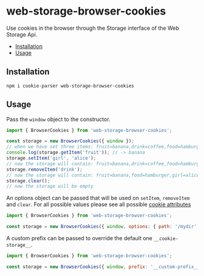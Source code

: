 # web-storage-browser-cookies

Use cookies in the browser through the Storage interface of the Web Storage Api.

- [Installation](#installation)
- [Usage](#usage)

## Installation

```
npm i cookie-parser web-storage-browser-cookies
```

## Usage

Pass the `window` object to the constructor.

```js
import { BrowserCookies } from 'web-storage-browser-cookies';

const storage = new BrowserCookies({ window });
// when we have set three items: fruit=banana,drink=coffee,food=hamburger
console.log(storage.getItem('fruit')); // -> banana
storage.setItem('girl', 'alice');
// now the storage will contain: fruit=banana,drink=coffee,food=hamburger,girl=alice
storage.removeItem('drink');
// now the storage will contain: fruit=banana,food=hamburger,girl=alice
storage.clear();
// now the storage will be empty
```

An options object can be passed that will be used on `setItem`, `removeItem` and `clear`.
For all possible values please see all possible [cookie attributes](https://developer.mozilla.org/en-US/docs/Web/API/Document/cookie#write_a_new_cookie)

```js
import { BrowserCookies } from 'web-storage-browser-cookies';

const storage = new BrowserCookies({ window, options: { path: '/mydir' } });
```

A custom prefix can be passed to override the default one `__cookie-storage__`.

```js
import { BrowserCookies } from 'web-storage-browser-cookies';

const storage = new BrowserCookies({ window, prefix: '__custom-prefix__' });
```
